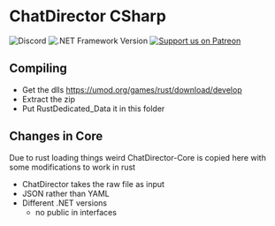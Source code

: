 # ChatDirector CSharp
![Discord](https://img.shields.io/discord/113990411063656454)
![.NET Framework Version](https://img.shields.io/badge/.NET%20Framework-4.8-blue)
[![Support us on Patreon](https://img.shields.io/badge/support-patreon-F96854.svg)](https://www.patreon.com/sftmedia)

## Compiling
- Get the dlls https://umod.org/games/rust/download/develop
- Extract the zip
- Put RustDedicated_Data it in this folder

## Changes in Core
Due to rust loading things weird ChatDirector-Core is copied here with some modifications to work in rust
- ChatDirector takes the raw file as input
- JSON rather than YAML
- Different .NET versions
    - no public in interfaces
